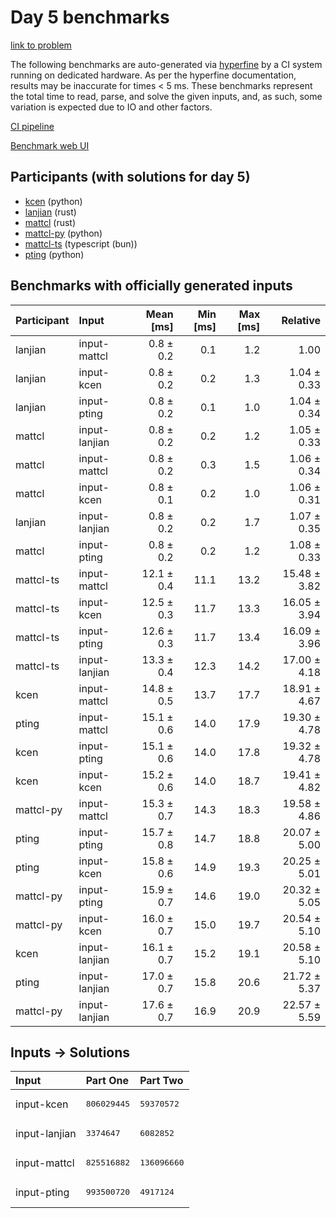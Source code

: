 # Day 5 benchmarks

[link to problem](https://adventofcode.com/2023/day/5)

The following benchmarks are auto-generated via
[hyperfine](https://github.com/sharkdp/hyperfine) by a CI system running on
dedicated hardware. As per the hyperfine documentation, results may be
inaccurate for times < 5 ms. These benchmarks represent the total time to read,
parse, and solve the given inputs, and, as such, some variation is expected due
to IO and other factors.

[CI pipeline](http://ci.papercode.net:8080/teams/main/pipelines/aoc2023)

[Benchmark web UI](https://aoc.ancalagon.black)


## Participants (with solutions for day 5)

- [kcen](https://github.com/kcen/aoc2023) (python)
- [lanjian](https://github.com/lanjian/aoc-2023) (rust)
- [mattcl](https://github.com/mattcl/aoc2023) (rust)
- [mattcl-py](https://github.com/mattcl/aoc2023-py) (python)
- [mattcl-ts](https://github.com/mattcl/aoc2023-js) (typescript (bun))
- [pting](https://github.com/pting/aoc2023) (python)


## Benchmarks with officially generated inputs

| Participant | Input | Mean [ms] | Min [ms] | Max [ms] | Relative |
|:---|:---|---:|---:|---:|---:|
| lanjian | input-mattcl | 0.8 ± 0.2 | 0.1 | 1.2 | 1.00 |
| lanjian | input-kcen | 0.8 ± 0.2 | 0.2 | 1.3 | 1.04 ± 0.33 |
| lanjian | input-pting | 0.8 ± 0.2 | 0.1 | 1.0 | 1.04 ± 0.34 |
| mattcl | input-lanjian | 0.8 ± 0.2 | 0.2 | 1.2 | 1.05 ± 0.33 |
| mattcl | input-mattcl | 0.8 ± 0.2 | 0.3 | 1.5 | 1.06 ± 0.34 |
| mattcl | input-kcen | 0.8 ± 0.1 | 0.2 | 1.0 | 1.06 ± 0.31 |
| lanjian | input-lanjian | 0.8 ± 0.2 | 0.2 | 1.7 | 1.07 ± 0.35 |
| mattcl | input-pting | 0.8 ± 0.2 | 0.2 | 1.2 | 1.08 ± 0.33 |
| mattcl-ts | input-mattcl | 12.1 ± 0.4 | 11.1 | 13.2 | 15.48 ± 3.82 |
| mattcl-ts | input-kcen | 12.5 ± 0.3 | 11.7 | 13.3 | 16.05 ± 3.94 |
| mattcl-ts | input-pting | 12.6 ± 0.3 | 11.7 | 13.4 | 16.09 ± 3.96 |
| mattcl-ts | input-lanjian | 13.3 ± 0.4 | 12.3 | 14.2 | 17.00 ± 4.18 |
| kcen | input-mattcl | 14.8 ± 0.5 | 13.7 | 17.7 | 18.91 ± 4.67 |
| pting | input-mattcl | 15.1 ± 0.6 | 14.0 | 17.9 | 19.30 ± 4.78 |
| kcen | input-pting | 15.1 ± 0.6 | 14.0 | 17.8 | 19.32 ± 4.78 |
| kcen | input-kcen | 15.2 ± 0.6 | 14.0 | 18.7 | 19.41 ± 4.82 |
| mattcl-py | input-mattcl | 15.3 ± 0.7 | 14.3 | 18.3 | 19.58 ± 4.86 |
| pting | input-pting | 15.7 ± 0.8 | 14.7 | 18.8 | 20.07 ± 5.00 |
| pting | input-kcen | 15.8 ± 0.6 | 14.9 | 19.3 | 20.25 ± 5.01 |
| mattcl-py | input-pting | 15.9 ± 0.7 | 14.6 | 19.0 | 20.32 ± 5.05 |
| mattcl-py | input-kcen | 16.0 ± 0.7 | 15.0 | 19.7 | 20.54 ± 5.10 |
| kcen | input-lanjian | 16.1 ± 0.7 | 15.2 | 19.1 | 20.58 ± 5.10 |
| pting | input-lanjian | 17.0 ± 0.7 | 15.8 | 20.6 | 21.72 ± 5.37 |
| mattcl-py | input-lanjian | 17.6 ± 0.7 | 16.9 | 20.9 | 22.57 ± 5.59 |


## Inputs -> Solutions

| Input | Part One | Part Two |
|:---|:---|:---|
|input-kcen|<pre>806029445</pre>|<pre>59370572</pre>|
|input-lanjian|<pre>3374647</pre>|<pre>6082852</pre>|
|input-mattcl|<pre>825516882</pre>|<pre>136096660</pre>|
|input-pting|<pre>993500720</pre>|<pre>4917124</pre>|